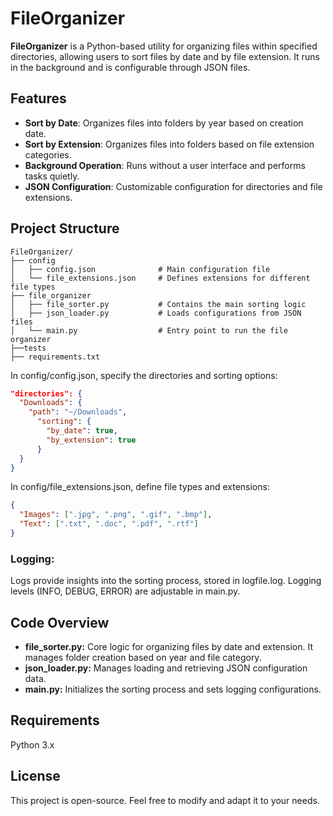 # FileOrganizer

**FileOrganizer** is a Python-based utility for organizing files within specified directories, allowing users to sort files by date and by file extension. It runs in the background and is configurable through JSON files.

## Features

- **Sort by Date**: Organizes files into folders by year based on creation date.
- **Sort by Extension**: Organizes files into folders based on file extension categories.
- **Background Operation**: Runs without a user interface and performs tasks quietly.
- **JSON Configuration**: Customizable configuration for directories and file extensions.

## Project Structure

```plaintext
FileOrganizer/
├── config
│   ├── config.json              # Main configuration file
│   └── file_extensions.json     # Defines extensions for different file types
├── file_organizer
│   ├── file_sorter.py           # Contains the main sorting logic
│   ├── json_loader.py           # Loads configurations from JSON files
│   └── main.py                  # Entry point to run the file organizer
├──tests
├── requirements.txt
```

In config/config.json, specify the directories and sorting options:
```json
"directories": {
  "Downloads": {
    "path": "~/Downloads",
      "sorting": {
        "by_date": true,
        "by_extension": true
      }
  }
}
```
In config/file_extensions.json, define file types and extensions:
```json
{
  "Images": [".jpg", ".png", ".gif", ".bmp"],
  "Text": [".txt", ".doc", ".pdf", ".rtf"]
}
```

### Logging:

Logs provide insights into the sorting process, stored in logfile.log.
Logging levels (INFO, DEBUG, ERROR) are adjustable in main.py.

## Code Overview
- **file_sorter.py:** Core logic for organizing files by date and extension. It manages folder creation based on year and file category.
- **json_loader.py:** Manages loading and retrieving JSON configuration data.
- **main.py:** Initializes the sorting process and sets logging configurations.

## Requirements
Python 3.x

## License
This project is open-source. Feel free to modify and adapt it to your needs.
